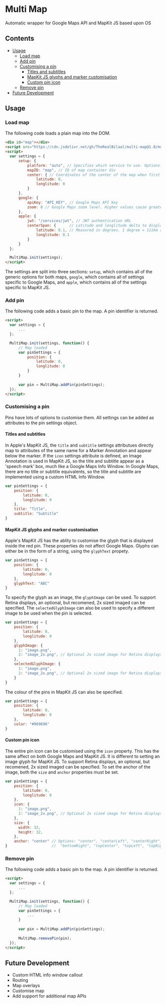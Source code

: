 # Multi Map
Automatic wrapper for Google Maps API and MapKit JS based upon OS

## Contents

- [Usage](#usage)
  - [Load map](#load-map)
  - [Add pin](#add-pin)
  - [Customising a pin](#customising-a-pin)
    - [Titles and subtitles](#titles-and-subtitles)
    - [MapKit JS glyphs and marker customisation](#mapkit-js-glyphs-and-marker-customisation)
    - [Custom pin icon](#custom-pin-icon)
  - [Remove pin](#remove-pin)
- [Future Development](#future-development)

## Usage

### Load map
The following code loads a plain map into the DOM.
``` HTML
<div id="map"></div>
<script src="https://cdn.jsdelivr.net/gh/TheRealBilaal/multi-map@1.0/multi-map.min.js"></script>
<script>
  var settings = {
      setup: {
          platform: "auto", // Specifies which service to use. Options: "auto", "google", "apple"
          mapID: "map", // ID of map container div
          center: { // Coordinates of the center of the map when first loaded
              latitude: 0,
              longlitude: 0
          }
      },
      google: {
          apiKey: "API_KEY", // Google Maps API key
          zoom: 8 // Google Maps zoom level. Higher values cause greater zoom.
      },
      apple: {
          jwt: "/services/jwt", // JWT authentication URL
          centerSpan: {      // Latitude and longlitude delta to display on screen when loaded.
              latitude: 0.1, // Measured in degrees. 1 degree = 111km at equator, 0km at poles.
              longlitude: 0.1
          }
      }
  };

  MultiMap.init(settings);
</script>
```
The settings are split into three sections: `setup`, which contains all of the generic options for both maps, `google`, which contains all of settings specific to Google Maps, and `apple`, which contains all of the settings specific to MapKit JS.


### Add pin
The following code adds a basic pin to the map. A pin identifier is returned.
``` HTML
<script>
  var settings = {
      ...
  };

  MultiMap.init(settings, function() {
      // Map loaded
      var pinSettings = {
          position: {
              latitude: 0,
              longlitude: 0
          }
      }
  
      var pin = MultiMap.addPin(pinSettings);
  });
</script>
```
### Customising a pin

Pins have lots of options to customise them. All settings can be added as attributes to the pin settings object.

#### Titles and subtitles

In Apple's MapKit JS, the `title` and `subtitle` settings attributues directly map to attributes of the same name for a Marker Annotation and appear below the marker. If the `icon` settings attribute is defined, an Image Annotation is used in MapKit JS, so the title and subtitle appear as a 'speech mark' box, much like a Google Maps Info Window. In Google Maps, there are no title or subtitle equivalents, so the title and subtitle are implemented using a custom HTML Info Window.

``` JavaScript
var pinSettings = {
    position: {
        latitude: 0,
        longlitude: 0
    },
    title: "Title",
    subtitle: "Subtitle"
}
```

#### MapKit JS glyphs and marker customisation

Apple's MapKit JS has the ablity to customise the glyph that is displayed inside the red pin. These properties do not affect Google Maps. Glyphs can either be in the form of a string, using the `glyphText` propety.

``` JavaScript
var pinSettings = {
    position: {
        latitude: 0,
        longlitude: 0
    },
    glyphText: "ABC"
}
```

To specify the glyph as an image, the `glyphImage` can be used. To support Retina displays, an optional, but recomened, 2x sized imaged can be specified. The `selectedGlyphImage` can also be used to specify a different image to be used when the pin is selected.

``` JavaScript
var pinSettings = {
    position: {
        latitude: 0,
        longlitude: 0
    },
    glyphImage: {
      1: "image.png",
      2: "image_2x.png", // Optional 2x sized image for Retina displays
    },
    selectedGlyphImage: {
      1: "image.png",
      2: "image_2x.png", // Optional 2x sized image for Retina displays
    }
}
```

The colour of the pins in MapKit JS can also be specified.

``` JavaScript
var pinSettings = {
    position: {
        latitude: 0,
        longlitude: 0
    },
    color: "#969696"
}
```

#### Custom pin icon

The entire pin icon can be customised using the `icon` property. This has the same affect on both Google Maps and MapKit JS. It is different to setting an image glyph for MapKit JS. To support Retina displays, an optional, but recomened, 2x sized imaged can be specified. To set the anchor of the image, both the `size` and `anchor` properties must be set.

``` JavaScript
var pinSettings = {
    position: {
        latitude: 0,
        longlitude: 0
    },
    icon: {
      1: "image.png",
      2: "image_2x.png", // Optional 2x sized image for Retina displays
    },
    size: {
      width: 32,
      height: 32,
    },
    anchor: "center" // Options: "center", "centerLeft", "centerRight", "bottomCenter", "bottomLeft",
}                    //  "bottomRight", "topCenter", "topLeft", "topRight"
```

### Remove pin
The following code adds a basic pin to the map. A pin identifier is returned.
``` HTML
<script>
  var settings = {
      ...
  };

  MultiMap.init(settings, function() {
      // Map loaded
      var pinSettings = {
          ...
      }
  
      var pin = MultiMap.addPin(pinSettings);
  
      MultiMap.removePin(pin);
  });
</script>
```

## Future Development
- Custom HTML info window callout
- Routing
- Map overlays
- Customise map
- Add support for additional map APIs
